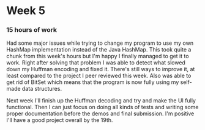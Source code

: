 # Week 5

### 15 hours of work 

Had some major issues while trying to change my program to use my own HashMap implementation instead of the Java HashMap. This took quite a chunk from this week's hours but I'm
happy I finally managed to get it to work. Right after solving that problem I was able to detect what slowed down my Huffman encoding and fixed it. There's still ways to improve
it, at least compared to the project I peer reviewed this week. Also was able to get rid of BitSet which means that the program is now fully using my self-made data structures.

Next week I'll finish up the Huffman decoding and try and make the UI fully functional. Then I can just focus on doing all kinds of tests and writing some proper documentation
before the demos and final submission. I'm positive I'll have a good project overall by the 19th.
